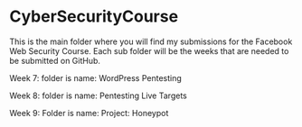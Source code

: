 # CyberSecurityCourse
This is the main folder where you will find my submissions for the Facebook Web Security Course.
Each sub folder will be the weeks that are needed to be submitted on GitHub. 

Week 7: folder is name: WordPress Pentesting 

Week 8: folder is name:  Pentesting Live Targets

Week 9: Folder is name: Project: Honeypot
